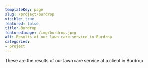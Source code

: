 ```yaml
---
templateKey: page
slug: /project/burdrop
visible: true
featured: false
title: Burdrop
featuredimage: /img/burdrop.jpeg
alt: Results of our lawn care service in Burdrop
categories:
- project
---
```

These are the results of our lawn care service at a client in Burdrop


